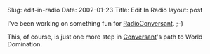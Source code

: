 Slug: edit-in-radio
Date: 2002-01-23
Title: Edit In Radio
layout: post

I&#39;ve been working on something fun for <a href="http://xmlrpc.free-conversant.com/radioconversant/index">RadioConversant</a>. ;-)

<div align="center"></div>

This, of course, is just one more step in <a href="http://www.free-conversant.com/">Conversant</a>&#39;s path to World Domination.
